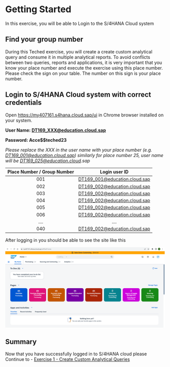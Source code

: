 # Getting Started

In this exercise, you will be able to Login to the S/4HANA Cloud system

## Find your group number

During this Teched exercise, you will create a create custom analytical query and consume it in multiple analytical reports. To avoid conflicts between two queries, reports and applications, it is very important that you know your place number and execute the exercise using this place number. Please check the sign on your table. The number on this sign is your place number.

## Login to S/4HANA Cloud system with correct credentials

Open https://my407161.s4hana.cloud.sap/ui in Chrome browser installed on your system.




**User Name: DT169_XXX@education.cloud.sap**

**Password: Acce$$teched23**

_Please replace the XXX in the user name with your place number (e.g. DT169_001@education.cloud.sap)
similarly for place number 25, user name will be DT169_025@education.cloud.sap_


| Place Number / Group Number | Login user ID 					|
| :---:                       | :---:           				|
| 001         				  | DT169_001@education.cloud.sap 	|
| 002         				  | DT169_002@education.cloud.sap	| 
| 003        				  | DT169_002@education.cloud.sap   |
| 004       				  | DT169_002@education.cloud.sap   |
| 005       				  | DT169_002@education.cloud.sap   |
| 006       				  | DT169_002@education.cloud.sap   |
| ....      				  | ....            				|   
| 040      					  | DT169_002@education.cloud.sap   |

After logging in you should be able to see the site like this

![image](https://github.com/SAP-samples/teched2023-DT169/blob/main/exercises/ex0/images/3.png)


## Summary

Now that you have successfully logged in to S/4HANA cloud please
Continue to - [Exercise 1 - Create Custom Analytical Queries](../ex1/README.md)
